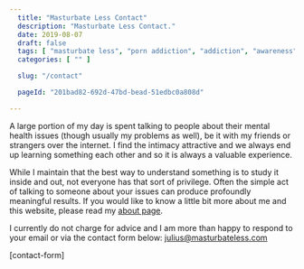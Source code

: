 ```yaml
---
  title: "Masturbate Less Contact"
  description: "Masturbate Less Contact."
  date: 2019-08-07
  draft: false
  tags: [ "masturbate less", "porn addiction", "addiction", "awareness", "nofap", "neverfap", "neverfap deluxe", "neverfap basics", "nofap podcast", "neverfap podcast", "neverfap deluxe podcast" ]
  categories: [ "" ]

  slug: "/contact"

  pageId: "201bad82-692d-47bd-bead-51edbc0a808d"

---
```




A large portion of my day is spent talking to people about their mental health issues (though usually my problems as well), be it with my friends or strangers over the internet. I find the intimacy attractive and we always end up learning something each other and so it is always a valuable experience.

While I maintain that the best way to understand something is to study it inside and out, not everyone has that sort of privilege. Often the simple act of talking to someone about your issues can produce profoundly meaningful results. If you would like to know a little bit more about me and this website, please read my [about page](http://masturbateless.com/about/).

I currently do not charge for advice and I am more than happy to respond to your email or via the contact form below: [julius@masturbateless.com](mailto:julius@masturbateless.com)

[contact-form]



 
